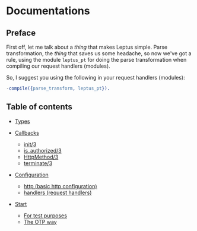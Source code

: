 # Documentations

## Preface

First off, let me talk about a *thing* that makes Leptus simple. Parse transformation, the *thing* that saves us some headache, so now we've got a rule,
using the module `leptus_pt` for doing the parse transformation when compiling our request handlers (modules).

So, I suggest you using the following in your request handlers (modules):

```erlang
-compile({parse_transform, leptus_pt}).
```

## Table of contents

* [Types](types.md)

* [Callbacks](callbacks.md)
  * [init/3](callbacks.md#init3)
  * [is_authorized/3](callbacks.md#isauthorized_3)
  * [HttpMethod/3](callbacks.md#httpmethod3)
  * [terminate/3](callbacks.md#terminate3)

* [Configuration](configuration.md)
  * [http (basic http configuration)](configuration.md#http)
  * [handlers (request handlers)](configuration.md#handlers)

* [Start](start.md)
  * [For test purposes](start.md#for-test-purposes)
  * [The OTP way](start.md#the-otp-way)
